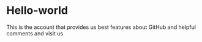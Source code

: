 # Hello-world
This is the account that provides us best features about GitHub and helpful comments and visit us
